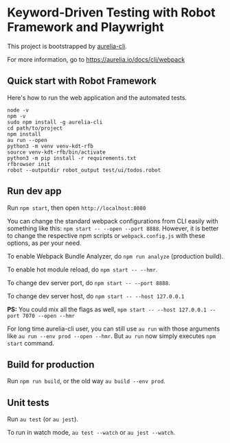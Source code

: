 # Keyword-Driven Testing with Robot Framework and Playwright

This project is bootstrapped by [aurelia-cli](https://github.com/aurelia/cli).

For more information, go to https://aurelia.io/docs/cli/webpack

## Quick start with Robot Framework

Here's how to run the web application and the automated tests.

```
node -v
npm -v
sudo npm install -g aurelia-cli
cd path/to/project
npm install
au run --open
python3 -m venv venv-kdt-rfb
source venv-kdt-rfb/bin/activate
python3 -m pip install -r requirements.txt
rfbrowser init
robot --outputdir robot_output test/ui/todos.robot
```

## Run dev app

Run `npm start`, then open `http://localhost:8080`

You can change the standard webpack configurations from CLI easily with something like this: `npm start -- --open --port 8888`. However, it is better to change the respective npm scripts or `webpack.config.js` with these options, as per your need.

To enable Webpack Bundle Analyzer, do `npm run analyze` (production build).

To enable hot module reload, do `npm start -- --hmr`.

To change dev server port, do `npm start -- --port 8888`.

To change dev server host, do `npm start -- --host 127.0.0.1`

**PS:** You could mix all the flags as well, `npm start -- --host 127.0.0.1 --port 7070 --open --hmr`

For long time aurelia-cli user, you can still use `au run` with those arguments like `au run --env prod --open --hmr`. But `au run` now simply executes `npm start` command.

## Build for production

Run `npm run build`, or the old way `au build --env prod`.

## Unit tests

Run `au test` (or `au jest`).

To run in watch mode, `au test --watch` or `au jest --watch`.
